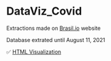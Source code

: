 # DataViz_Covid

Extractions made on [Brasil.io](https://brasil.io/dataset/covid19/files/) website

Database extrated until August 11, 2021

:white_check_mark: [HTML Visualization](https://rawcdn.githack.com/leandroko/DataViz_Covid/52f281ec52ee8b1e1c64b174525b2494b810294e/DataViz_Covid.html)
